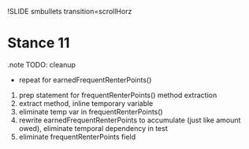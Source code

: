 !SLIDE smbullets transition=scrollHorz

# Stance 11

.note TODO: cleanup

* repeat for earnedFrequentRenterPoints()

1. prep statement for frequentRenterPoints() method extraction
2. extract method, inline temporary variable
3. eliminate temp var in frequentRenterPoints()
4. rewrite earnedFrequentRenterPoints to accumulate (just like amount owed), eliminate temporal dependency in test
5. eliminate frequentRenterPoints field
